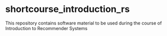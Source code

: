 # shortcourse_introduction_rs
This repository contains software material to be used during the course of Introduction to Recommender Systems
